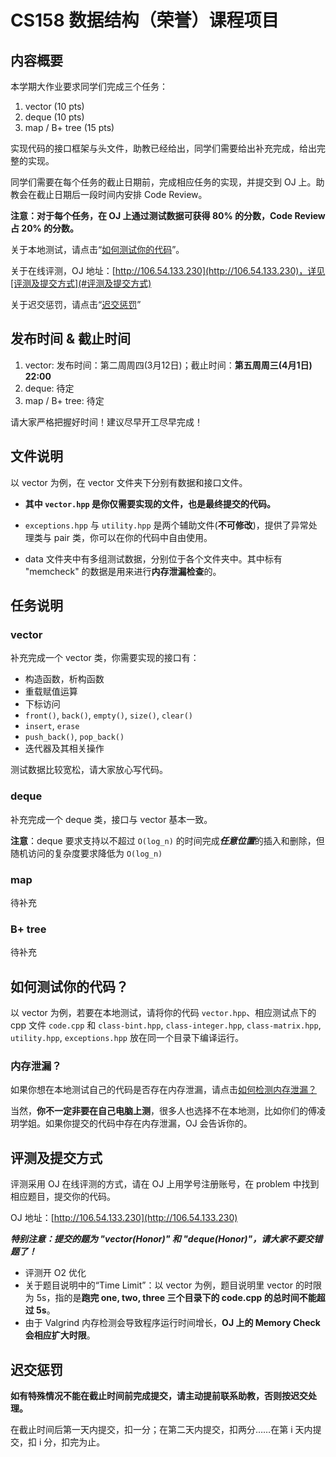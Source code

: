 # CS158 数据结构（荣誉）课程项目

## 内容概要

本学期大作业要求同学们完成三个任务：

1. vector (10 pts)
2. deque (10 pts)
3. map / B+ tree (15 pts)

实现代码的接口框架与头文件，助教已经给出，同学们需要给出补充完成，给出完整的实现。

同学们需要在每个任务的截止日期前，完成相应任务的实现，并提交到 OJ 上。助教会在截止日期后一段时间内安排 Code Review。

**注意：对于每个任务，在 OJ 上通过测试数据可获得 80% 的分数，Code Review 占 20% 的分数。**

关于本地测试，请点击“[如何测试你的代码](#如何测试你的代码)”。

关于在线评测，OJ 地址：[http://106.54.133.230](http://106.54.133.230)，详见[评测及提交方式](#评测及提交方式)

关于迟交惩罚，请点击“[迟交惩罚](#迟交惩罚)”

## 发布时间 & 截止时间

1. vector: 发布时间：第二周周四(3月12日)；截止时间：**第五周周三(4月1日)  22:00**
2. deque: 待定
3. map / B+ tree: 待定

请大家严格把握好时间！建议尽早开工尽早完成！

## 文件说明

以 vector 为例，在 vector 文件夹下分别有数据和接口文件。

* **其中 `vector.hpp` 是你仅需要实现的文件，也是最终提交的代码。**

* `exceptions.hpp` 与 `utility.hpp` 是两个辅助文件(**不可修改**)，提供了异常处理类与 pair 类，你可以在你的代码中自由使用。
* data 文件夹中有多组测试数据，分别位于各个文件夹中。其中标有 "memcheck" 的数据是用来进行**内存泄漏检查**的。

## 任务说明

### vector

补充完成一个 vector 类，你需要实现的接口有：

* 构造函数，析构函数
* 重载赋值运算
* 下标访问
* `front()`, `back()`, `empty()`, `size()`, `clear()`
* `insert`, `erase`
* `push_back()`, `pop_back()`
* 迭代器及其相关操作

测试数据比较宽松，请大家放心写代码。

### deque

补充完成一个 deque 类，接口与 vector 基本一致。

**注意**：deque 要求支持以不超过 `O(log_n)` 的时间完成***任意位置***的插入和删除，但随机访问的复杂度要求降低为 `O(log_n)`

### map

待补充

### B+ tree

待补充

## 如何测试你的代码？

以 vector 为例，若要在本地测试，请将你的代码 `vector.hpp`、相应测试点下的 cpp 文件 `code.cpp`  和 `class-bint.hpp`, `class-integer.hpp`, `class-matrix.hpp`, `utility.hpp`, `exceptions.hpp` 放在同一个目录下编译运行。

### 内存泄漏？

如果你想在本地测试自己的代码是否存在内存泄漏，请点击[如何检测内存泄漏？](https://github.com/MasterJH5574/CS158-DS-Project/blob/master/tutorials/detect-memory-leak/detect-memory-leak.md)

当然，**你不一定非要在自己电脑上测**，很多人也选择不在本地测，比如你们的傅凌玥学姐。如果你提交的代码中存在内存泄漏，OJ 会告诉你的。

## 评测及提交方式

评测采用 OJ 在线评测的方式，请在 OJ 上用学号注册账号，在 problem 中找到相应题目，提交你的代码。

OJ 地址：[http://106.54.133.230](http://106.54.133.230)

***特别注意：提交的题为 "vector(Honor)" 和 "deque(Honor)"，请大家不要交错题了！***

* 评测开 O2 优化
* 关于题目说明中的“Time Limit”：以 vector 为例，题目说明里 vector 的时限为 5s，指的是**跑完 one, two, three 三个目录下的 code.cpp 的总时间不能超过 5s**。
* 由于 Valgrind 内存检测会导致程序运行时间增长，**OJ 上的 Memory Check 会相应扩大时限**。

## 迟交惩罚

**如有特殊情况不能在截止时间前完成提交，请主动提前联系助教，否则按迟交处理。**

在截止时间后第一天内提交，扣一分；在第二天内提交，扣两分……在第 i 天内提交，扣 i 分，扣完为止。